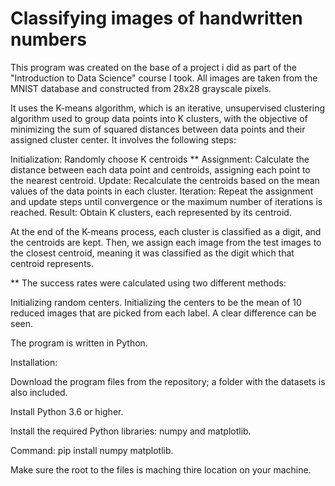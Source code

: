 # Classifying images of handwritten numbers


This program was created on the base of a project i did as part of the "Introduction to Data Science" course I took. All images are taken from the MNIST database and constructed from 28x28 grayscale pixels.

It uses the K-means algorithm, which is an iterative, unsupervised clustering algorithm used to group data points into K clusters, with the objective of minimizing the sum of squared distances between data points and their assigned cluster center. It involves the following steps:

Initialization: Randomly choose K centroids **
Assignment: Calculate the distance between each data point and centroids, assigning each point to the nearest centroid.
Update: Recalculate the centroids based on the mean values of the data points in each cluster.
Iteration: Repeat the assignment and update steps until convergence or the maximum number of iterations is reached.
Result: Obtain K clusters, each represented by its centroid.

At the end of the K-means process, each cluster is classified as a digit, and the centroids are kept. Then, we assign each image from the test images to the closest centroid, meaning it was classified as the digit which that centroid represents.

** The success rates were calculated using two different methods:

Initializing random centers.
Initializing the centers to be the mean of 10 reduced images that are picked from each label.
A clear difference can be seen.

The program is written in Python.

Installation:

Download the program files from the repository; a folder with the datasets is also included.

Install Python 3.6 or higher.

Install the required Python libraries: numpy and matplotlib.

Command: pip install numpy matplotlib.

Make sure the root to the files is maching thire location on your machine.
